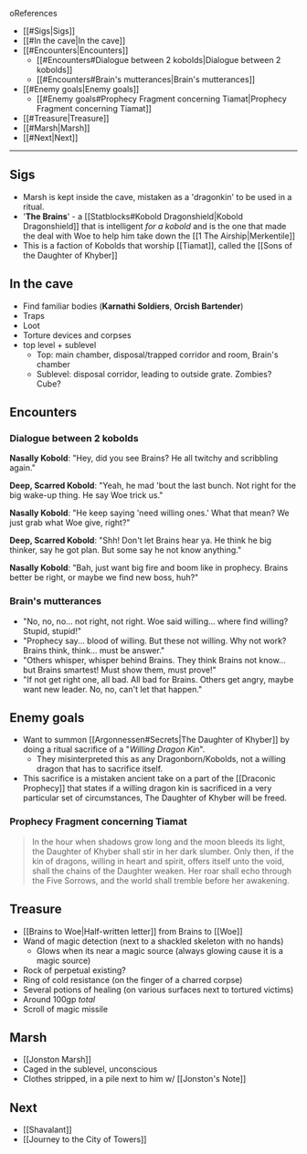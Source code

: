 oReferences
- [[#Sigs|Sigs]]
- [[#In the cave|In the cave]]
- [[#Encounters|Encounters]]
	- [[#Encounters#Dialogue between 2 kobolds|Dialogue between 2 kobolds]]
	- [[#Encounters#Brain's mutterances|Brain's mutterances]]
- [[#Enemy goals|Enemy goals]]
	- [[#Enemy goals#Prophecy Fragment concerning Tiamat|Prophecy Fragment concerning Tiamat]]
- [[#Treasure|Treasure]]
- [[#Marsh|Marsh]]
- [[#Next|Next]]


---
## Sigs
- Marsh is kept inside the cave, mistaken as a 'dragonkin' to be used in a ritual.
- '**The Brains**' - a [[Statblocks#Kobold Dragonshield|Kobold Dragonshield]] that is intelligent *for a kobold* and is the one that made the deal with Woe to help him take down the [[1 The Airship|Merkentile]]
- This is a faction of Kobolds that worship [[Tiamat]], called the [[Sons of the Daughter of Khyber]]

## In the cave
- Find familiar bodies (**Karnathi Soldiers**, **Orcish Bartender**)
- Traps
- Loot
- Torture devices and corpses
- top level + sublevel
	- Top: main chamber, disposal/trapped corridor and room, Brain's chamber
	- Sublevel: disposal corridor, leading to outside grate. Zombies? Cube?

## Encounters
### Dialogue between 2 kobolds
**Nasally Kobold**: "Hey, did you see Brains? He all twitchy and scribbling again."

**Deep, Scarred Kobold**: "Yeah, he mad 'bout the last bunch. Not right for the big wake-up thing. He say Woe trick us."

**Nasally Kobold**: "He keep saying 'need willing ones.' What that mean? We just grab what Woe give, right?"

**Deep, Scarred Kobold**: "Shh! Don't let Brains hear ya. He think he big thinker, say he got plan. But some say he not know anything."

**Nasally Kobold**: "Bah, just want big fire and boom like in prophecy. Brains better be right, or maybe we find new boss, huh?"
### Brain's mutterances
- "No, no, no... not right, not right. Woe said willing... where find willing? Stupid, stupid!"
- "Prophecy say... blood of willing. But these not willing. Why not work? Brains think, think... must be answer."
- "Others whisper, whisper behind Brains. They think Brains not know... but Brains smartest! Must show them, must prove!"
- "If not get right one, all bad. All bad for Brains. Others get angry, maybe want new leader. No, no, can't let that happen."
## Enemy goals
- Want to summon [[Argonnessen#Secrets|The Daughter of Khyber]] by doing a ritual sacrifice of a "*Willing Dragon Kin*".
	- They misinterpreted this as any Dragonborn/Kobolds, not a willing dragon that has to sacrifice itself.
- This sacrifice is a mistaken ancient take on a part of the [[Draconic Prophecy]] that states if a willing dragon kin is sacrificed in a very particular set of circumstances, The Daughter of Khyber will be freed.

### Prophecy Fragment concerning Tiamat
> In the hour when shadows grow long and the moon bleeds its light, the Daughter of Khyber shall stir in her dark slumber. Only then, if the kin of dragons, willing in heart and spirit, offers itself unto the void, shall the chains of the Daughter weaken. Her roar shall echo through the Five Sorrows, and the world shall tremble before her awakening.
## Treasure
- [[Brains to Woe|Half-written letter]] from Brains to [[Woe]]
- Wand of magic detection (next to a shackled skeleton with no hands)
	- Glows when its near a magic source (always glowing cause it is a magic source)
- Rock of perpetual existing?
- Ring of cold resistance (on the finger of a charred corpse)
- Several potions of healing (on various surfaces next to tortured victims)
- Around 100gp *total*
- Scroll of magic missile

## Marsh
- [[Jonston Marsh]]
- Caged in the sublevel, unconscious
- Clothes stripped, in a pile next to him w/ [[Jonston's Note]]

## Next
- [[Shavalant]]
- [[Journey to the City of Towers]]
